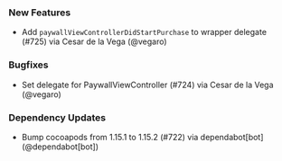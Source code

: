 ### New Features
* Add `paywallViewControllerDidStartPurchase` to wrapper delegate (#725) via Cesar de la Vega (@vegaro)
### Bugfixes
* Set delegate for PaywallViewController (#724) via Cesar de la Vega (@vegaro)
### Dependency Updates
* Bump cocoapods from 1.15.1 to 1.15.2 (#722) via dependabot[bot] (@dependabot[bot])
